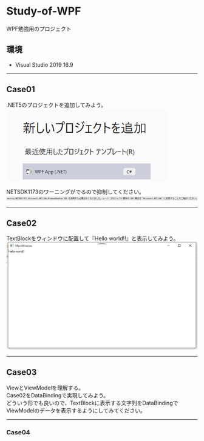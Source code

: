 # Study-of-WPF
WPF勉強用のプロジェクト

## 環境
- Visual Studio 2019 16.9

---
## Case01
.NET5のプロジェクトを追加してみよう。  
![](./res/README/2020-11-14-10-20-59.png)  

NETSDK1173のワーニングがでるので抑制してください。  
![](./res/README/2020-11-14-10-24-12.png)

---
## Case02
TextBlockをウィンドウに配置して『Hello world!!』と表示してみよう。  
![](./res/README/2020-11-14-10-27-20.png)

---
## Case03
ViewとViewModelを理解する。  
Case02をDataBindingで実現してみよう。  
どういう形でも良いので、TextBlockに表示する文字列をDataBindingでViewModelのデータを表示するようにしてみてください。   

---
### Case04

